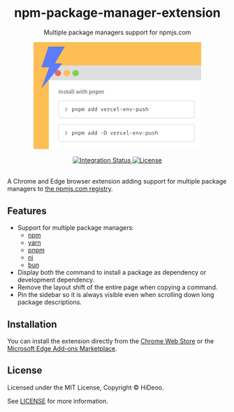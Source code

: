<div align="center">
  <h1>npm-package-manager-extension</h1>
  <p>Multiple package managers support for npmjs.com</p>
  <p>
    <a href="images/promotional/small.png" title="Screenshot of the Npm Package Manager Extension">
      <img alt="Screenshot of the Npm Package Manager Extension" src="images/promotional/small.png" width="384" />
    </a>
  </p>
</div>

<div align="center">
  <a href="https://github.com/HiDeoo/npm-package-manager-extension/actions/workflows/integration.yml">
    <img alt="Integration Status" src="https://github.com/HiDeoo/npm-package-manager-extension/actions/workflows/integration.yml/badge.svg" />
  </a>
  <a href="https://github.com/HiDeoo/npm-package-manager-extension/blob/main/LICENSE">
    <img alt="License" src="https://badgen.net/github/license/hideoo/npm-package-manager-extension" />
  </a>
  <br /><br />
</div>

A Chrome and Edge browser extension adding support for multiple package managers to [the npmjs.com registry](https://www.npmjs.com).

## Features

- Support for multiple package managers:
  - [npm](https://docs.npmjs.com/cli)
  - [yarn](https://yarnpkg.com/)
  - [pnpm](https://pnpm.io/)
  - [ni](https://github.com/antfu/ni)
  - [bun](https://bun.sh/)
- Display both the command to install a package as dependency or development dependency.
- Remove the layout shift of the entire page when copying a command.
- Pin the sidebar so it is always visible even when scrolling down long package descriptions.

## Installation

You can install the extension directly from the [Chrome Web Store](https://chrome.google.com/webstore/detail/npm-package-manager/mkflcfbfnijaofdeeflecnjlooefmcka) or the [Microsoft Edge Add-ons Marketplace](https://microsoftedge.microsoft.com/addons/detail/npm-package-manager/oogocgnfebpilcfmlgdencdmemicdaoo).

## License

Licensed under the MIT License, Copyright © HiDeoo.

See [LICENSE](https://github.com/HiDeoo/npm-package-manager-extension/blob/main/LICENSE) for more information.
